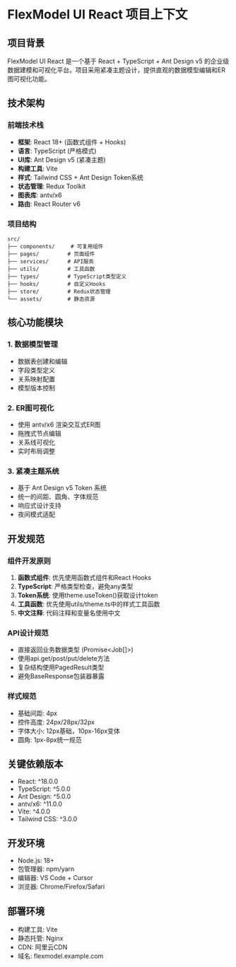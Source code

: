 # FlexModel UI React 项目上下文

## 项目背景
FlexModel UI React 是一个基于 React + TypeScript + Ant Design v5 的企业级数据建模和可视化平台。项目采用紧凑主题设计，提供直观的数据模型编辑和ER图可视化功能。

## 技术架构

### 前端技术栈
- **框架**: React 18+ (函数式组件 + Hooks)
- **语言**: TypeScript (严格模式)
- **UI库**: Ant Design v5 (紧凑主题)
- **构建工具**: Vite
- **样式**: Tailwind CSS + Ant Design Token系统
- **状态管理**: Redux Toolkit
- **图表库**: antv/x6
- **路由**: React Router v6

### 项目结构
```
src/
├── components/     # 可复用组件
├── pages/         # 页面组件
├── services/      # API服务
├── utils/         # 工具函数
├── types/         # TypeScript类型定义
├── hooks/         # 自定义Hooks
├── store/         # Redux状态管理
└── assets/        # 静态资源
```

## 核心功能模块

### 1. 数据模型管理
- 数据表创建和编辑
- 字段类型定义
- 关系映射配置
- 模型版本控制

### 2. ER图可视化
- 使用 antv/x6 渲染交互式ER图
- 拖拽式节点编辑
- 关系线可视化
- 实时布局调整

### 3. 紧凑主题系统
- 基于 Ant Design v5 Token 系统
- 统一的间距、圆角、字体规范
- 响应式设计支持
- 夜间模式适配

## 开发规范

### 组件开发原则
1. **函数式组件**: 优先使用函数式组件和React Hooks
2. **TypeScript**: 严格类型检查，避免any类型
3. **Token系统**: 使用theme.useToken()获取设计token
4. **工具函数**: 优先使用utils/theme.ts中的样式工具函数
5. **中文注释**: 代码注释和变量名使用中文

### API设计规范
- 直接返回业务数据类型 (Promise<Job[]>)
- 使用api.get/post/put/delete方法
- 复杂结构使用PagedResult<T>类型
- 避免BaseResponse包装器暴露

### 样式规范
- 基础间距: 4px
- 控件高度: 24px/28px/32px
- 字体大小: 12px基础，10px-16px变体
- 圆角: 1px-8px统一规范

## 关键依赖版本
- React: ^18.0.0
- TypeScript: ^5.0.0
- Ant Design: ^5.0.0
- antv/x6: ^11.0.0
- Vite: ^4.0.0
- Tailwind CSS: ^3.0.0

## 开发环境
- Node.js: 18+
- 包管理器: npm/yarn
- 编辑器: VS Code + Cursor
- 浏览器: Chrome/Firefox/Safari

## 部署环境
- 构建工具: Vite
- 静态托管: Nginx
- CDN: 阿里云CDN
- 域名: flexmodel.example.com 
